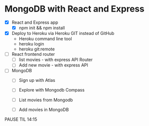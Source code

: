 MongoDB with React and Express
==============================

* [x] React and Express app
  * [x] npm init && npm install
* [x] Deploy to Heroku via Heroku GIT instead of GitHub
  * Heroku command line tool
  * heroku login
  * heroku git:remote
* [ ] React frontend router
  * [ ] list movies - with express API Router
  * [ ] Add new movie - with express API
* [ ] MongoDB
  * [ ] Sign up with Atlas
  * [ ] Explore with Mongodb Compass
  * [ ] List movies from Mongodb
  * [ ] Add movies in MongoDB


PAUSE TIL 14:15

